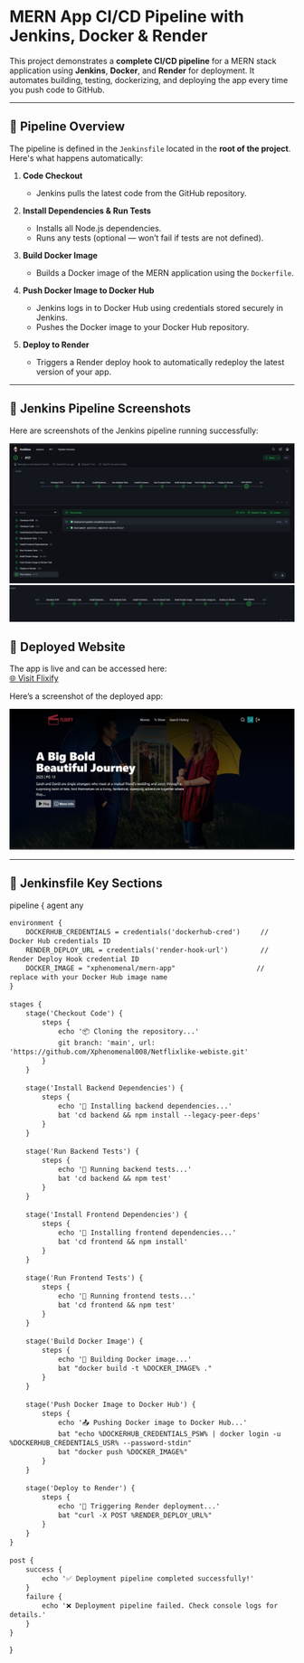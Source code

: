 # MERN App CI/CD Pipeline with Jenkins, Docker & Render

This project demonstrates a **complete CI/CD pipeline** for a MERN stack application using **Jenkins**, **Docker**, and **Render** for deployment. It automates building, testing, dockerizing, and deploying the app every time you push code to GitHub.

---

## 🔹 Pipeline Overview

The pipeline is defined in the `Jenkinsfile` located in the **root of the project**. Here's what happens automatically:

1. **Code Checkout**  
   - Jenkins pulls the latest code from the GitHub repository.

2. **Install Dependencies & Run Tests**  
   - Installs all Node.js dependencies.  
   - Runs any tests (optional — won’t fail if tests are not defined).

3. **Build Docker Image**  
   - Builds a Docker image of the MERN application using the `Dockerfile`.

4. **Push Docker Image to Docker Hub**  
   - Jenkins logs in to Docker Hub using credentials stored securely in Jenkins.  
   - Pushes the Docker image to your Docker Hub repository.

5. **Deploy to Render**  
   - Triggers a Render deploy hook to automatically redeploy the latest version of your app.

---

## 🔹 Jenkins Pipeline Screenshots

Here are screenshots of the Jenkins pipeline running successfully:

![Jenkins Pipeline - Stage 1](proj-img/Screenshot1.png)  
![Jenkins Pipeline - Stage 2](proj-img/2.png)


## 🔹 Deployed Website

The app is live and can be accessed here:  
[🌐 Visit Flixify](https://flixify-3916.onrender.com)

Here’s a screenshot of the deployed app:

![Deployed App](proj-img/Screenshot%202025-10-21%20172424.png)

---

## 🔹 Jenkinsfile Key Sections

pipeline {
    agent any

    environment {
        DOCKERHUB_CREDENTIALS = credentials('dockerhub-cred')     // Docker Hub credentials ID
        RENDER_DEPLOY_URL = credentials('render-hook-url')        // Render Deploy Hook credential ID
        DOCKER_IMAGE = "xphenomenal/mern-app"                    // replace with your Docker Hub image name
    }

    stages {
        stage('Checkout Code') {
            steps {
                echo '📦 Cloning the repository...'
                git branch: 'main', url: 'https://github.com/Xphenomenal008/Netflixlike-webiste.git'
            }
        }

        stage('Install Backend Dependencies') {
            steps {
                echo '🧩 Installing backend dependencies...'
                bat 'cd backend && npm install --legacy-peer-deps'
            }
        }

        stage('Run Backend Tests') {
            steps {
                echo '🧪 Running backend tests...'
                bat 'cd backend && npm test'
            }
        }

        stage('Install Frontend Dependencies') {
            steps {
                echo '🧩 Installing frontend dependencies...'
                bat 'cd frontend && npm install'
            }
        }

        stage('Run Frontend Tests') {
            steps {
                echo '🧪 Running frontend tests...'
                bat 'cd frontend && npm test'
            }
        }

        stage('Build Docker Image') {
            steps {
                echo '🐳 Building Docker image...'
                bat "docker build -t %DOCKER_IMAGE% ."
            }
        }

        stage('Push Docker Image to Docker Hub') {
            steps {
                echo '📤 Pushing Docker image to Docker Hub...'
                bat "echo %DOCKERHUB_CREDENTIALS_PSW% | docker login -u %DOCKERHUB_CREDENTIALS_USR% --password-stdin"
                bat "docker push %DOCKER_IMAGE%"
            }
        }

        stage('Deploy to Render') {
            steps {
                echo '🚀 Triggering Render deployment...'
                bat "curl -X POST %RENDER_DEPLOY_URL%"
            }
        }
    }

    post {
        success {
            echo '✅ Deployment pipeline completed successfully!'
        }
        failure {
            echo '❌ Deployment pipeline failed. Check console logs for details.'
        }
    }
}

 